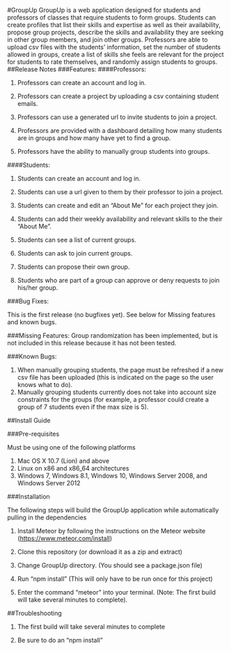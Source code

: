 #GroupUp
GroupUp is a web application designed for students and professors of classes that require students to form groups. Students can create profiles that list their skills and expertise as well as their availability, propose group projects, describe the skills and availability they are seeking in other group members, and join other groups. Professors are able to upload csv files with the students’ information, set the number of students allowed in groups, create a list of skills she feels are relevant for the project for students to rate themselves, and randomly assign students to groups. 
##Release Notes
###Features:
####Professors:
1. Professors can create an account and log in.

2. Professors can create a project by uploading a csv containing student emails.

3. Professors can use a generated url to invite students to join a project.

4. Professors are provided with a dashboard detailing how many students are in groups and how many have yet to find a group.

5. Professors have the ability to manually group students into groups.


####Students:
1. Students can create an account and log in.

2. Students can use a url given to them by their professor to join a project.

3. Students can create and edit an “About Me” for each project they join.

4. Students can add their weekly availability and relevant skills to the their “About Me”.

5. Students can see a list of current groups.

6. Students can ask to join current groups.

7. Students can propose their own group.

8. Students who are part of a group can approve or deny requests to join his/her group.

###Bug Fixes:

This is the first release (no bugfixes yet). See below for Missing features and known bugs.

###Missing Features:
Group randomization has been implemented, but is not included in this release because it has not been tested.

###Known Bugs:
1. When manually grouping students, the page must be refreshed if a new csv file has been uploaded (this is indicated on the page so the user knows what to do).
2. Manually grouping students currently does not take into account size constraints for the groups (for example, a professor could create a group of 7 students even if the max size is 5).

##Install Guide

###Pre-requisites

Must be using one of the following platforms

1. Mac OS X 10.7 (Lion) and above
2. Linux on x86 and x86_64 architectures
3. Windows 7, Windows 8.1, Windows 10, Windows Server 2008, and Windows Server 2012

###Installation

The following steps will build the GroupUp application while automatically pulling in the dependencies

1. Install Meteor by following the instructions on the Meteor website (https://www.meteor.com/install)

2. Clone this repository (or download it as a zip and extract)

3. Change GroupUp directory. (You should see a package.json file)

4. Run “npm install” (This will only have to be run once for this project)

5. Enter the command “meteor” into your terminal. (Note: The first build will take several minutes to complete).

##Troubleshooting

1. The first build will take several minutes to complete

2. Be sure to do an “npm install”
